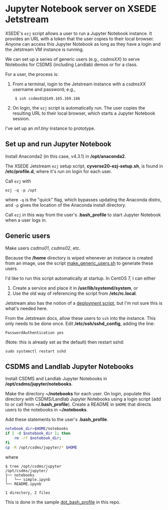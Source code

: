 # Jupyter Notebook server on XSEDE Jetstream

XSEDE's `ezj` script allows a user to run a Jupyter Notebook instance.
It provides an URL with a token
that the user copies to their local browser.
Anyone can access this Jupyter Notebook
as long as they have a login
and the Jetstream VM instance is running.

We can set up a series of generic users
(e.g., *csdmsXX*)
to serve Notebooks for CSDMS (including Landlab) demos or for a class.

For a user, the process is:

1. From a terminal, login to the Jetstream instance with a *csdmsXX*
   username and password; e.g.,

        $ ssh csdms01@149.165.169.186

1. On login, the `ezj` script is automatically run. The user copies
   the resulting URL to their local browser, which starts a Jupyter
   Notebook session.

I've set up an *m1.tiny* instance to prototype.


## Set up and run Jupyter Notebook

Install Anaconda2 (in this case, v4.3.1) in **/opt/anaconda2**.

The XSEDE Jetstream `ezj` setup script,
**cyverse20-ezj-setup.sh**,
is found in **/etc/profile.d**,
where it's run on login for each user.

Call `ezj` with

    ezj -q -p /opt

where `-q` is the "quick" flag,
which bypasses updating the Anaconda distro,
and `-p` gives the location of the Anaconda install directory.

Call `ezj` in this way from the user's **.bash_profile**
to start Jupyter Notebook when a user logs in.


## Generic users

Make users *csdms01*, *csdms02*, etc.

Because the **/home** directory is wiped whenever
an instance is created from an image,
use the script [make_generic_users.sh](./make_generic_users.sh)
to generate these users.

I'd like to run this script automatically at startup.
In CentOS 7, I can either

1. Create a service and place it in **/usr/lib/systemd/system**, or
1. Use the old way of referencing the script from **/etc/rc.local**.

Jetstream also has the notion of a
[deployment script](https://portal.xsede.org/jetstream#vmcust:request-bootscripts),
but I'm not sure this is what's needed here.

From the Jetstream docs,
allow these users to `ssh` into the instance.
This only needs to be done once.
Edit **/etc/ssh/sshd_config**, adding the line:

    PasswordAuthentication yes

(Note: this is already set as the default)
then restart sshd:

    sudo systemctl restart sshd


## CSDMS and Landlab Jupyter Notebooks

Install CSDMS and Landlab Jupyter Notebooks
in **/opt/csdms/jupyter/notebooks**.

Make the directory **~/notebooks** for each user.
On login,
populate this directory with CSDMS/Landlab Jupyter Notebooks
using a login script (add to or call from **~/.bash_profile**).
Create a README in `$HOME`
that directs users to the notebooks in **~/notebooks**.

Add these statements to the user's **.bash_profile**.

```bash
notebook_dir=$HOME/notebooks
if [ -d $notebook_dir ]; then
    rm -rf $notebook_dir;
fi
cp -R /opt/csdms/jupyter/* $HOME
```
where
```
$ tree /opt/csdms/jupyter
/opt/csdms/jupyter/
├── notebooks
│   └── simple.ipynb
└── README.ipynb

1 directory, 2 files
```

This is done in the sample [dot_bash_profile](./dot_bash_profile)
in this repo.
